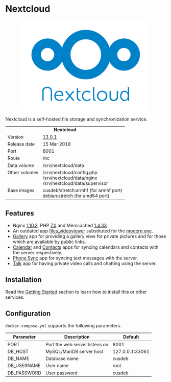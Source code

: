 # Nextcloud

<p align="center">
    <img src="logo.png" width="400">
</p>

Nextcloud is a self-hosted file storage and synchronization service.

<table>
  <tr>
    <td align="center" colspan="2"><b>Nextcloud</b></td>
  </tr>
  <tr>
    <td>Version</td>
    <td><a href="https://nextcloud.com/blog/nextcloud-13.0.1-12.0.6-and-11.0.8-available-with-improved-password-protection/">13.0.1</a></td>
  </tr>
  <tr>
    <td>Release date</td>
    <td>15 Mar 2018</td>
  </tr>
  <tr>
    <td>Port</td>
    <td>8001</td>
  </tr>
  <tr>
    <td>Route</td>
    <td>/nc</td>
  </tr>
  <tr>
    <td>Data volume</td>
    <td>/srv/nextcloud/data</td>
  </tr>
  <tr>
    <td valign="top">Other volumes</td>
    <td>
        /srv/nextcloud/config.php<br>
        /srv/nextcloud/data/nginx<br>
        /srv/nextcloud/data/supervisor<br>
    </td>
  </tr>
  <tr>
    <td valign="top">Base images</td>
    <td>
        cusdeb/stretch:armhf (for armhf port)<br>
        debian:stretch (for amd64 port)
    </td>
  </tr>
</table>

## Features

* Nginx [1.10.3](https://www.nginx.com/blog/nginx-1-10-1-11-released/), PHP [7.0](http://php.net/archive/2015.php#id2015-12-03-1) and Memcached [1.4.33](https://github.com/memcached/memcached/wiki/ReleaseNotes1433).
* An outdated app [files_videoviewer](https://github.com/nextcloud/apps/tree/stable13/files_videoviewer) substituted for the [modern one](https://github.com/nextcloud/files_videoplayer).
* [Gallery](https://github.com/nextcloud/gallery) app for providing a gallery view for private pictures and for those which are available by public links.
* [Calendar](https://apps.nextcloud.com/apps/calendar) and [Contacts](https://apps.nextcloud.com/apps/contacts) apps for syncing calendars and contacts with the server respectively.
* [Phone Sync](https://apps.nextcloud.com/apps/ocsms) app for syncing text messages with the server.
* [Talk](https://apps.nextcloud.com/apps/spreed) app for having private video calls and chatting using the server.

## Installation

Read the [Getting Started](https://github.com/tolstoyevsky/mmb#getting-started) section to learn how to install this or other services.

## Configuration

`docker-compose.yml` supports the following parameters.

| Parameter | Description | Default |
| --- | --- | --- |
| PORT        | Port the web server listens on | 8001            |
| DB_HOST     | MySQL/MariDB server host       | 127.0.0.1:33061 |
| DB_NAME     | Database name                  | cusdeb          |
| DB_USERNAME | User name                      | root            |
| DB_PASSWORD | User password                  | cusdeb          |
